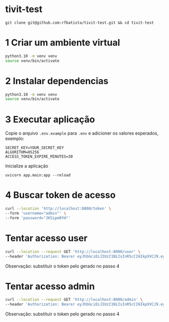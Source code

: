 # tivit-test

`git clone git@github.com:rfbatista/tivit-test.git && cd tivit-test`

# 1 Criar um ambiente virtual

```sh
python3.10 -m venv venv
source venv/bin/activate
```

# 2 Instalar dependencias

```sh
python3.10 -m venv venv
source venv/bin/activate
```

# 3 Executar aplicação

Copie o arquivo `.env.example` para `.env` e adicioner os valores esperados, exemplo:

```
SECRET_KEY=YOUR_SECRET_KEY
ALGORITHM=HS256
ACCESS_TOKEN_EXPIRE_MINUTES=30
```

Inicialize a aplicação

```
uvicorn app.main:app --reload
```

# 4 Buscar token de acesso

```sh
curl --location 'http://localhost:8000/token' \
--form 'username="admin"' \
--form 'password="JKSipm0YH"'
```

# Tentar acesso user


```sh
curl --location --request GET 'http://localhost:8000/user' \
--header 'Authorization: Bearer eyJhbGciOiJIUzI1NiIsInR5cCI6IkpXVCJ9.eyJzdWIiOiJhZG1pbiIsImV4cCI6MTcyODI1MTUyN30.jCWjyXQ9jIXsvMXVFuoy2AP21vJ1d7GcYA391QMU8K0'
```
Observação: substituir o token pelo gerado no passo 4

# Tentar acesso admin

```sh
curl --location --request GET 'http://localhost:8000/admin' \
--header 'Authorization: Bearer eyJhbGciOiJIUzI1NiIsInR5cCI6IkpXVCJ9.eyJzdWIiOiJhZG1pbiIsImV4cCI6MTcyODI1MTUyN30.jCWjyXQ9jIXsvMXVFuoy2AP21vJ1d7GcYA391QMU8K0' 
```
Observação: substituir o token pelo gerado no passo 4
